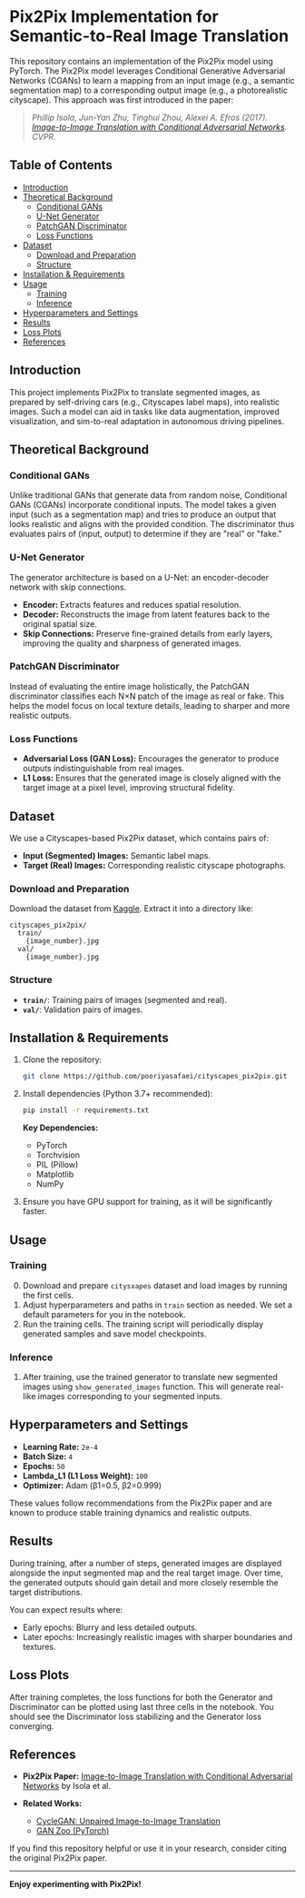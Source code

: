 # Pix2Pix Implementation for Semantic-to-Real Image Translation

This repository contains an implementation of the Pix2Pix model using PyTorch. The Pix2Pix model leverages Conditional Generative Adversarial Networks (CGANs) to learn a mapping from an input image (e.g., a semantic segmentation map) to a corresponding output image (e.g., a photorealistic cityscape). This approach was first introduced in the paper:

> *Phillip Isola, Jun-Yan Zhu, Tinghui Zhou, Alexei A. Efros (2017). [Image-to-Image Translation with Conditional Adversarial Networks](https://arxiv.org/abs/1611.07004). CVPR.*

## Table of Contents
- [Introduction](#introduction)
- [Theoretical Background](#theoretical-background)
  - [Conditional GANs](#conditional-gans)
  - [U-Net Generator](#u-net-generator)
  - [PatchGAN Discriminator](#patchgan-discriminator)
  - [Loss Functions](#loss-functions)
- [Dataset](#dataset)
  - [Download and Preparation](#download-and-preparation)
  - [Structure](#structure)
- [Installation & Requirements](#installation--requirements)
- [Usage](#usage)
  - [Training](#training)
  - [Inference](#inference)
- [Hyperparameters and Settings](#hyperparameters-and-settings)
- [Results](#results)
- [Loss Plots](#loss-plots)
- [References](#references)

## Introduction

This project implements Pix2Pix to translate segmented images, as prepared by self-driving cars (e.g., Cityscapes label maps), into realistic images. Such a model can aid in tasks like data augmentation, improved visualization, and sim-to-real adaptation in autonomous driving pipelines.

## Theoretical Background

### Conditional GANs
Unlike traditional GANs that generate data from random noise, Conditional GANs (CGANs) incorporate conditional inputs. The model takes a given input (such as a segmentation map) and tries to produce an output that looks realistic and aligns with the provided condition. The discriminator thus evaluates pairs of (input, output) to determine if they are "real" or "fake."

### U-Net Generator
The generator architecture is based on a U-Net: an encoder-decoder network with skip connections. 
- **Encoder:** Extracts features and reduces spatial resolution.  
- **Decoder:** Reconstructs the image from latent features back to the original spatial size.  
- **Skip Connections:** Preserve fine-grained details from early layers, improving the quality and sharpness of generated images.

### PatchGAN Discriminator
Instead of evaluating the entire image holistically, the PatchGAN discriminator classifies each N×N patch of the image as real or fake. This helps the model focus on local texture details, leading to sharper and more realistic outputs.

### Loss Functions
- **Adversarial Loss (GAN Loss):** Encourages the generator to produce outputs indistinguishable from real images.
- **L1 Loss:** Ensures that the generated image is closely aligned with the target image at a pixel level, improving structural fidelity.

## Dataset

We use a Cityscapes-based Pix2Pix dataset, which contains pairs of:
- **Input (Segmented) Images:** Semantic label maps.
- **Target (Real) Images:** Corresponding realistic cityscape photographs.

### Download and Preparation
Download the dataset from [Kaggle](https://www.kaggle.com/datasets/balraj98/cityscapes-pix2pix-dataset/data?select=val). Extract it into a directory like:
```
cityscapes_pix2pix/
  train/
    {image_number}.jpg
  val/
    {image_number}.jpg
```

### Structure
- **`train/`**: Training pairs of images (segmented and real).
- **`val/`**: Validation pairs of images.

## Installation & Requirements

1. Clone the repository:
   ```bash
   git clone https://github.com/pooriyasafaei/cityscapes_pix2pix.git
   ```

2. Install dependencies (Python 3.7+ recommended):
   ```bash
   pip install -r requirements.txt
   ```
   **Key Dependencies:**
   - PyTorch
   - Torchvision
   - PIL (Pillow)
   - Matplotlib
   - NumPy

3. Ensure you have GPU support for training, as it will be significantly faster.

## Usage

### Training
0. Download and prepare `citysxapes` dataset and load images by running the first cells. 
1. Adjust hyperparameters and paths in `train` section as needed. We set a default parameters for you in the notebook.
2. Run the training cells.
   The training script will periodically display generated samples and save model checkpoints.

### Inference
1. After training, use the trained generator to translate new segmented images using ```show_generated_images``` function. This will generate real-like images corresponding to your segmented inputs.

## Hyperparameters and Settings

- **Learning Rate:** `2e-4`
- **Batch Size:** `4`
- **Epochs:** `50`
- **Lambda_L1 (L1 Loss Weight):** `100`
- **Optimizer:** Adam (β1=0.5, β2=0.999)

These values follow recommendations from the Pix2Pix paper and are known to produce stable training dynamics and realistic outputs.

## Results

During training, after a number of steps, generated images are displayed alongside the input segmented map and the real target image. Over time, the generated outputs should gain detail and more closely resemble the target distributions.

You can expect results where:
- Early epochs: Blurry and less detailed outputs.
- Later epochs: Increasingly realistic images with sharper boundaries and textures.

## Loss Plots

After training completes, the loss functions for both the Generator and Discriminator can be plotted using last three cells in the notebook. You should see the Discriminator loss stabilizing and the Generator loss converging.

## References

- **Pix2Pix Paper:** [Image-to-Image Translation with Conditional Adversarial Networks](https://arxiv.org/abs/1611.07004) by Isola et al.

- **Related Works:**
  - [CycleGAN: Unpaired Image-to-Image Translation](https://arxiv.org/abs/1703.10593)
  - [GAN Zoo (PyTorch)](https://github.com/hindupuravinash/the-gan-zoo)

If you find this repository helpful or use it in your research, consider citing the original Pix2Pix paper.

---

**Enjoy experimenting with Pix2Pix!**
